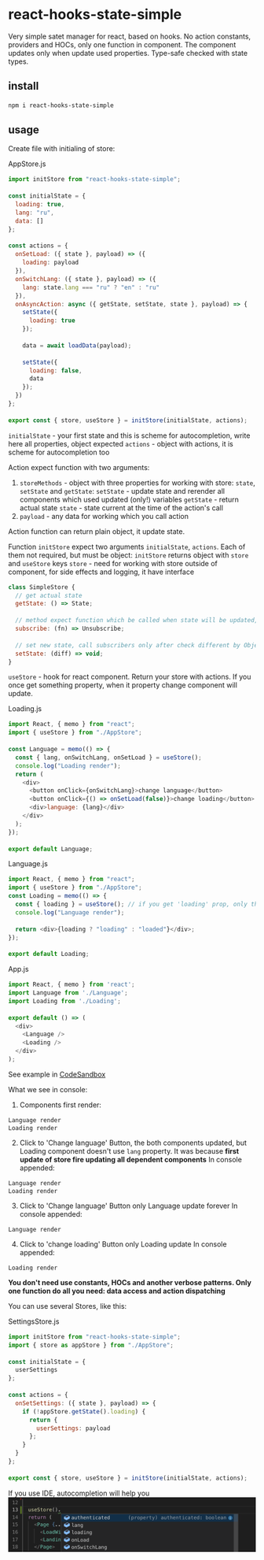 # react-hooks-state-simple

Very simple satet manager for react, based on hooks. No action constants, providers and HOCs, only one function in component. The component updates only when update used properties. Type-safe checked with state types.

## install

```bash
npm i react-hooks-state-simple
```

## usage

Create file with initialing of store:

AppStore.js

```js
import initStore from "react-hooks-state-simple";

const initialState = {
  loading: true,
  lang: "ru",
  data: []
};

const actions = {
  onSetLoad: ({ state }, payload) => ({
    loading: payload
  }),
  onSwitchLang: ({ state }, payload) => ({
    lang: state.lang === "ru" ? "en" : "ru"
  }),
  onAsyncAction: async ({ getState, setState, state }, payload) => {
    setState({
      loading: true
    });

    data = await loadData(payload);

    setState({
      loading: false,
      data
    });
  })
};

export const { store, useStore } = initStore(initialState, actions);
```

`initialState` - your first state and this is scheme for autocompletion, write here all properties, object expected
`actions` - object with actions, it is scheme for autocompletion too

Action expect function with two arguments:

1) `storeMethods` - object with three properties for working with store: `state`, `setState` and `getState`:
  `setState` - update state and rerender all components which used updated (only!) variables
  `getState` - return actual state
  `state` - state current at the time of the action's call 
2) `payload` - any data for working which you call action

Action function can return plain object, it update state.

Function `initStore` expect two arguments `initialState`, `actions`. Each of them not required, but must be object:
`initStore` returns object with `store` and `useStore` keys
`store` - need for working with store outside of component, for side effects and logging, it have interface

```js
class SimpleStore {
  // get actual state
  getState: () => State;

  // method expect function which be called when state will be updated, return unsubscribe callback
  subscribe: (fn) => Unsubscribe;

  // set new state, call subscribers only after check different by Object.is algorithm
  setState: (diff) => void;
}
```

`useStore` - hook for react component. Return your store with actions. If you once get something property, when it property change component will update.

Loading.js
```js
import React, { memo } from "react";
import { useStore } from "./AppStore";

const Language = memo(() => {
  const { lang, onSwitchLang, onSetLoad } = useStore();
  console.log("Loading render");
  return (
    <div>
      <button onClick={onSwitchLang}>change language</button>
      <button onClick={() => onSetLoad(false)}>change loading</button>
      <div>language: {lang}</div>
    </div>
  );
});

export default Language;
```

Language.js
```js
import React, { memo } from "react";
import { useStore } from "./AppStore";
const Loading = memo(() => {
  const { loading } = useStore(); // if you get 'loading' prop, only this prop will update component
  console.log("Language render");

  return <div>{loading ? "loading" : "loaded"}</div>;
});

export default Loading;
```

App.js
```js
import React, { memo } from 'react';
import Language from './Language';
import Loading from './Loading';

export default () => (
  <div>
    <Language />
    <Loading />
  </div>
);
```

See example in [CodeSandbox](https://codesandbox.io/embed/9lp0nl39op)

What we see in console:
1) Components first render:
```
Language render 
Loading render 
```

2) Click to 'Change language' Button, the both components updated, but Loading component doesn't use `lang` property. It was because **first update of store fire updating all dependent components**
In console appended:
```
Language render
Loading render
```

3) Click to 'Change language' Button only Language update forever
In console appended:
```
Language render 
```

4) Click to 'change loading' Button only Loading update
In console appended:
```
Loading render 
```

**You don't need use constants, HOCs and another verbose patterns. Only one function do all you need: data access and action dispatching**

You can use several Stores, like this:

SettingsStore.js
```js
import initStore from "react-hooks-state-simple";
import { store as appStore } from "./AppStore";

const initialState = {
  userSettings
};

const actions = {
  onSetSettings: ({ state }, payload) => {
    if (!appStore.getState().loading) {
      return {
        userSettings: payload
      };
    }
  }
};

export const { store, useStore } = initStore(initialState, actions);
```

If you use IDE, autocompletion will help you ![autocompletion](images/autocompletion.png?raw=true "autocompletion")


